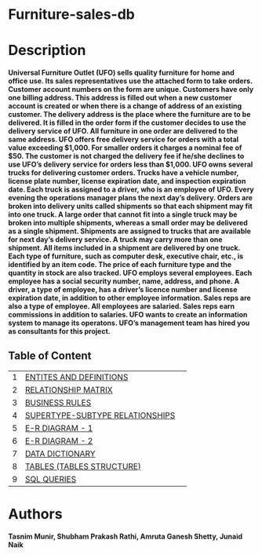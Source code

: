 # Furniture-sales-db
# Description
#### Universal Furniture Outlet (UFO) sells quality furniture for home and office use.  Its sales representatives use the attached form to take orders.  Customer account numbers on the form are unique.  Customers have only one billing address.  This address is filled out when a new customer account is created or when there is a change of address of an existing customer.  The delivery address is the place where the furniture are to be delivered.  It is filled in the order form if the customer decides to use the delivery service of UFO.  All furniture in one order are delivered to the same address.  UFO offers free delivery service for orders with a total value exceeding $1,000.  For smaller orders it charges a nominal fee of $50.  The customer is not charged the delivery fee if he/she declines to use UFO’s delivery service for orders less than $1,000. UFO owns several trucks for delivering customer orders.  Trucks have a vehicle number, license plate number, license expiration date, and inspection expiration date.  Each truck is assigned to a driver, who is an employee of UFO.  Every evening the operations manager plans the next day’s delivery.  Orders are broken into delivery units called shipments so that each shipment may fit into one truck.  A large order that cannot fit into a single truck may be broken into multiple shipments, whereas a small order may be delivered as a single shipment.  Shipments are assigned to trucks that are available for next day’s delivery service.  A truck may carry more than one shipment.  All items included in a shipment are delivered by one truck. Each type of furniture, such as computer desk, executive chair, etc., is identified by an item code.  The price of each furniture type and the quantity in stock are also tracked. UFO employs several employees.  Each employee has a social security number, name, address, and phone.  A driver, a type of employee, has a driver’s licence number and license expiration date, in addition to other employee information.  Sales reps are also a  type of employee.  All employees are salaried.  Sales reps earn commissions in addition to salaries. UFO wants to create an information system to manage its operatons.  UFO’s management team has hired you as consultants for this project.
## Table of Content
||||
|----|-----|-------|
|1|[ENTITES AND DEFINITIONS](https://github.com/tasnimmunir/furniture-sales-db/blob/main/ENTITIES%20AND%20DEFINITIONS)
|2|[RELATIONSHIP MATRIX](https://github.com/tasnimmunir/furniture-sales-db/blob/main/relationship_matrix.png)
|3|[BUSINESS RULES](https://github.com/tasnimmunir/furniture-sales-db/blob/main/business_rules)
|4|[SUPERTYPE-SUBTYPE RELATIONSHIPS](https://github.com/tasnimmunir/furniture-sales-db/blob/main/business_rules%20&%20supertype_subtype_relationships)
|5|[E-R DIAGRAM - 1](https://github.com/tasnimmunir/furniture-sales-db/blob/main/ER_diagram1.jpg)
|6|[E-R DIAGRAM - 2](https://github.com/tasnimmunir/furniture-sales-db/blob/main/ER_diagram2.jpg)
|7|[DATA DICTIONARY](https://github.com/tasnimmunir/furniture-sales-db/blob/main/data_dictionary.xlsx)
|8|[TABLES (TABLES STRUCTURE)](https://github.com/tasnimmunir/furniture-sales-db/blob/main/table_structures.sql)
|9|[SQL QUERIES](https://github.com/tasnimmunir/furniture-sales-db/blob/main/sql_query.sql)

# Authors
#### Tasnim Munir, Shubham Prakash Rathi, Amruta Ganesh Shetty, Junaid Naik
